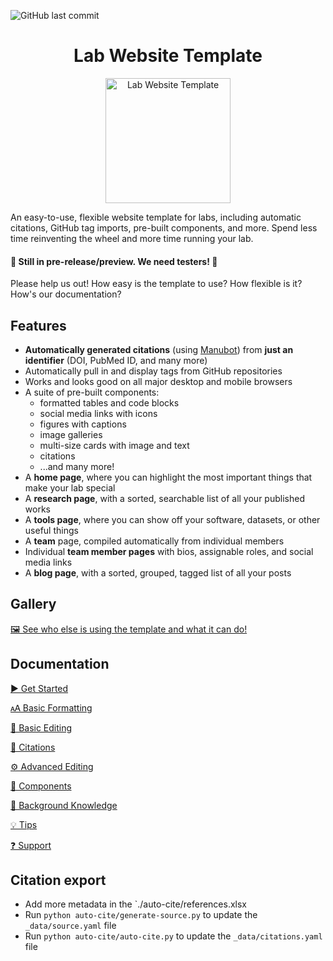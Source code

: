 ![GitHub last commit](https://img.shields.io/github/last-commit/greenelab/lab-website-template)

<h1 align="center">Lab Website Template</h1>
<p align="center">
<img height="200" src="https://raw.githubusercontent.com/greenelab/lab-website-template/main/favicons/share-thumbnail.jpg?raw=true" alt="Lab Website Template">
</p>
An easy-to-use, flexible website template for labs, including automatic citations, GitHub tag imports, pre-built components, and more.
Spend less time reinventing the wheel and more time running your lab.

#### 🔔 Still in pre-release/preview. We need testers! 🔔

Please help us out!
How easy is the template to use?
How flexible is it?
How's our documentation?

## Features

- **Automatically generated citations** (using [Manubot](https://manubot.org)) from **just an identifier** (DOI, PubMed ID, and many more)
- Automatically pull in and display tags from GitHub repositories
- Works and looks good on all major desktop and mobile browsers
- A suite of pre-built components:
  - formatted tables and code blocks
  - social media links with icons
  - figures with captions
  - image galleries
  - multi-size cards with image and text
  - citations
  - ...and many more!
- A **home page**, where you can highlight the most important things that make your lab special
- A **research page**, with a sorted, searchable list of all your published works
- A **tools page**, where you can show off your software, datasets, or other useful things
- A **team** page, compiled automatically from individual members
- Individual **team member pages** with bios, assignable roles, and social media links
- A **blog page**, with a sorted, grouped, tagged list of all your posts

## Gallery

[🖼️ See who else is using the template and what it can do!](https://github.com/greenelab/lab-website-template/wiki/Gallery)

## Documentation

[▶️ Get Started](https://github.com/greenelab/lab-website-template/wiki/Get-Started)

[🗚 Basic Formatting](https://github.com/greenelab/lab-website-template/wiki/Basic-Formatting)

[📝 Basic Editing](https://github.com/greenelab/lab-website-template/wiki/Basic-Editing)

[🤖 Citations](https://github.com/greenelab/lab-website-template/wiki/Citations)

[⚙️ Advanced Editing](https://github.com/greenelab/lab-website-template/wiki/Advanced-Editing)

[🧱 Components](https://github.com/greenelab/lab-website-template/wiki/Components)

[🧠 Background Knowledge](https://github.com/greenelab/lab-website-template/wiki/Background-Knowledge)

[💡 Tips](https://github.com/greenelab/lab-website-template/wiki/Tips)

[❓ Support](https://github.com/greenelab/lab-website-template/wiki/Support)

## Citation export
- Add more metadata in the `./auto-cite/references.xlsx
- Run `python auto-cite/generate-source.py` to update the `_data/source.yaml` file
- Run `python auto-cite/auto-cite.py` to update the `_data/citations.yaml` file
